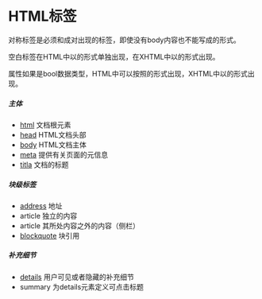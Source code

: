 # HTML标签

对称标签是必须<tag>和</tag>成对出现的标签，即使没有body内容也不能写成<tag/>的形式。

空白标签在HTML中以<tag>的形式单独出现，在XHTML中以<tag/>的形式出现。

属性如果是bool数据类型，HTML中可以按照<tag attr>的形式出现，XHTML中以<tag attr="attr">的形式出现。

##### 主体
- [html](html.md)	文档根元素
- [head](head.md)	HTML文档头部
- [body](body.md)	HTML文档主体
- [meta](meta.md)	提供有关页面的元信息
- [titla](title.md)	文档的标题

##### 块级标签

- [address](address.md)	地址
- article	独立的内容
- article	其所处内容之外的内容（侧栏）
- [blockquote](blockquote.md)	块引用

##### 补充细节
- [details](details.md)	用户可见或者隐藏的补充细节
- summary	为details元素定义可点击标题
